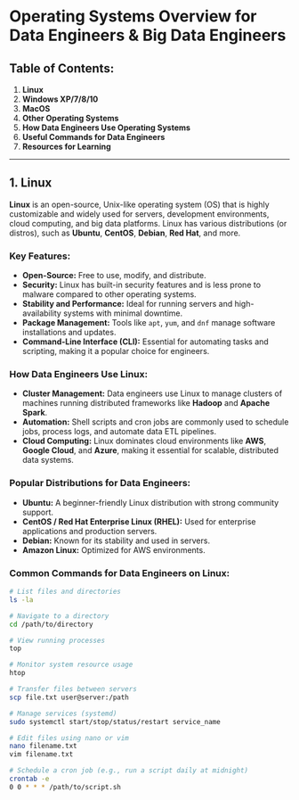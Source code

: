 # Operating Systems Overview for Data Engineers & Big Data Engineers

## Table of Contents:
1. **Linux**
2. **Windows XP/7/8/10**
3. **MacOS**
4. **Other Operating Systems**
5. **How Data Engineers Use Operating Systems**
6. **Useful Commands for Data Engineers**
7. **Resources for Learning**

---

## 1. **Linux**

**Linux** is an open-source, Unix-like operating system (OS) that is highly customizable and widely used for servers, development environments, cloud computing, and big data platforms. Linux has various distributions (or distros), such as **Ubuntu**, **CentOS**, **Debian**, **Red Hat**, and more.

### Key Features:
- **Open-Source:** Free to use, modify, and distribute.
- **Security:** Linux has built-in security features and is less prone to malware compared to other operating systems.
- **Stability and Performance:** Ideal for running servers and high-availability systems with minimal downtime.
- **Package Management:** Tools like `apt`, `yum`, and `dnf` manage software installations and updates.
- **Command-Line Interface (CLI):** Essential for automating tasks and scripting, making it a popular choice for engineers.

### How Data Engineers Use Linux:
- **Cluster Management:** Data engineers use Linux to manage clusters of machines running distributed frameworks like **Hadoop** and **Apache Spark**.
- **Automation:** Shell scripts and cron jobs are commonly used to schedule jobs, process logs, and automate data ETL pipelines.
- **Cloud Computing:** Linux dominates cloud environments like **AWS**, **Google Cloud**, and **Azure**, making it essential for scalable, distributed data systems.

### Popular Distributions for Data Engineers:
- **Ubuntu:** A beginner-friendly Linux distribution with strong community support.
- **CentOS / Red Hat Enterprise Linux (RHEL):** Used for enterprise applications and production servers.
- **Debian:** Known for its stability and used in servers.
- **Amazon Linux:** Optimized for AWS environments.

### Common Commands for Data Engineers on Linux:
```bash
# List files and directories
ls -la

# Navigate to a directory
cd /path/to/directory

# View running processes
top

# Monitor system resource usage
htop

# Transfer files between servers
scp file.txt user@server:/path

# Manage services (systemd)
sudo systemctl start/stop/status/restart service_name

# Edit files using nano or vim
nano filename.txt
vim filename.txt

# Schedule a cron job (e.g., run a script daily at midnight)
crontab -e
0 0 * * * /path/to/script.sh
